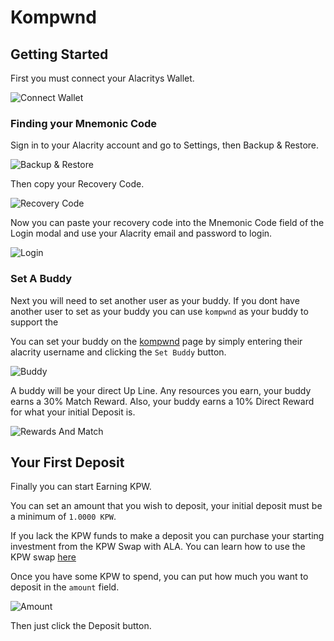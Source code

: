 # Kompwnd

## Getting Started

First you must connect your Alacritys Wallet.

![Connect Wallet](assets/howto/assets/connect_wallet.png)

### Finding your Mnemonic Code

Sign in to your Alacrity account and go to Settings, then Backup & Restore.

![Backup & Restore](assets/howto/assets/backup_restore.png)

Then copy your Recovery Code.

![Recovery Code](assets/howto/assets/recovery_code.png)

Now you can paste your recovery code into the Mnemonic Code field of the Login modal and use your 
Alacrity email and password to login.

![Login](assets/howto/assets/login.png)

### Set A Buddy

Next you will need to set another user as your buddy. If you dont have another user to set as your buddy you can use `kompwnd` as your buddy to support the 

You can set your buddy on the [kompwnd](/kompwnd) page by simply entering their alacrity username and clicking the `Set Buddy` button.

![Buddy](assets/howto/assets/buddy.png)

A buddy will be your direct Up Line. Any resources you earn, your buddy earns a 30% Match Reward. Also, your 
buddy earns a 10% Direct Reward for what your initial Deposit is.

![Rewards And Match](assets/howto/assets/rewards.png)

## Your First Deposit

Finally you can start Earning KPW.

You can set an amount that you wish to deposit, your initial deposit must be a minimum of `1.0000 KPW`.

If you lack the KPW funds to make a deposit you can purchase your starting investment from the KPW Swap with ALA. 
You can learn how to use the KPW swap [here](/how/swap)

Once you have some KPW to spend, you can put how much you want to deposit in the `amount` field.

![Amount](assets/howto/assets/deposit.png)

Then just click the Deposit button.